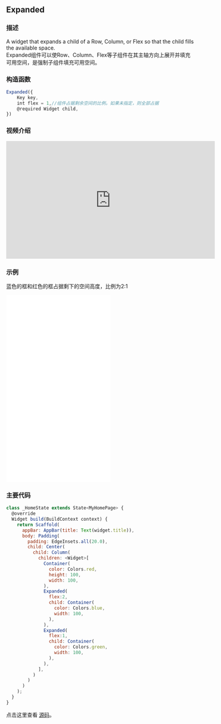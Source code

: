## Expanded

### 描述
A widget that expands a child of a Row, Column, or Flex so that the child fills the available space.  
Expanded组件可以使Row、Column、Flex等子组件在其主轴方向上展开并填充可用空间，是强制子组件填充可用空间。

### 构造函数
```javascript
Expanded({
    Key key,
    int flex = 1,//组件占据剩余空间的比例。如果未指定，则全部占据
    @required Widget child,
})   
```
### 视频介绍
<iframe width="560" height="315" src="https://www.youtube.com/embed/_rnZaagadyo" frameborder="0" allow="accelerometer; autoplay; encrypted-media; gyroscope; picture-in-picture" allowfullscreen></iframe>

### 示例  
蓝色的框和红色的框占据剩下的空间高度，比例为2:1
<iframe src="./web/index.html" width="280px" height="500px" frameborder="0" scrolling="no"></iframe>

### 主要代码
```javascript
class _HomeState extends State<MyHomePage> {
  @override
  Widget build(BuildContext context) {
    return Scaffold(
      appBar: AppBar(title: Text(widget.title)),
      body: Padding(
        padding: EdgeInsets.all(20.0),
        child: Center(
          child: Column(
            children: <Widget>[
              Container(
                color: Colors.red,
                height: 100,
                width: 100,
              ),
              Expanded(
                flex:2,
                child: Container(
                  color: Colors.blue,
                  width: 100,
                ),
              ),
              Expanded(
                flex:1,
                child: Container(
                  color: Colors.green,
                  width: 100,
                ),
              ),
            ],
          )
        )
      )
    );
  }
}
```

点击这里查看 [源码](./web/main.dart)。

